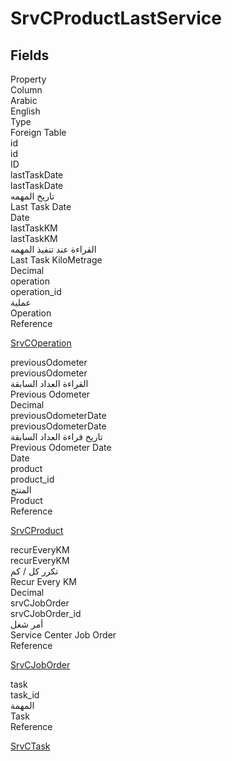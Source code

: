 # SrvCProductLastService

<ContentFilter/>

<div class='searchable'>

## Fields

<div class="nama-table">
<div class="row header-row">
<div class="cell">Property</div>
<div class="cell">Column</div>
<div class="cell">Arabic</div>
<div class="cell">English</div>
<div class="cell">Type</div>
<div class="cell">Foreign Table</div>
</div><div class="row searchable" id="id">
<div class="cell" data-label="Property">id</div>
<div class="cell" data-label="Column">id</div>
<div class="cell" data-label="Arabic"></div>
<div class="cell" data-label="English"></div>
<div class="cell" data-label="Type">ID</div>

</div>

<div class="row searchable" id="lastTaskDate">
<div class="cell" data-label="Property">lastTaskDate</div>
<div class="cell" data-label="Column">lastTaskDate</div>
<div class="cell" data-label="Arabic">تاريخ المهمه</div>
<div class="cell" data-label="English">Last Task Date</div>
<div class="cell" data-label="Type">Date</div>

</div>

<div class="row searchable" id="lastTaskKM">
<div class="cell" data-label="Property">lastTaskKM</div>
<div class="cell" data-label="Column">lastTaskKM</div>
<div class="cell" data-label="Arabic">القراءة عند تنفيذ المهمه</div>
<div class="cell" data-label="English">Last Task KiloMetrage</div>
<div class="cell" data-label="Type">Decimal</div>

</div>

<div class="row searchable" id="operation">
<div class="cell" data-label="Property">operation</div>
<div class="cell" data-label="Column">operation_id</div>
<div class="cell" data-label="Arabic">عملية</div>
<div class="cell" data-label="English">Operation</div>
<div class="cell" data-label="Type">Reference</div>
<div class="cell" data-label="Foreign Table">

 [SrvCOperation](/modules/srvcenter/SrvCOperation.md) 
</div>
</div>

<div class="row searchable" id="previousOdometer">
<div class="cell" data-label="Property">previousOdometer</div>
<div class="cell" data-label="Column">previousOdometer</div>
<div class="cell" data-label="Arabic">القراءة العداد السابقة</div>
<div class="cell" data-label="English">Previous Odometer</div>
<div class="cell" data-label="Type">Decimal</div>

</div>

<div class="row searchable" id="previousOdometerDate">
<div class="cell" data-label="Property">previousOdometerDate</div>
<div class="cell" data-label="Column">previousOdometerDate</div>
<div class="cell" data-label="Arabic">تاريخ قراءة العداد السابقة</div>
<div class="cell" data-label="English">Previous Odometer Date</div>
<div class="cell" data-label="Type">Date</div>

</div>

<div class="row searchable" id="product">
<div class="cell" data-label="Property">product</div>
<div class="cell" data-label="Column">product_id</div>
<div class="cell" data-label="Arabic">المنتج</div>
<div class="cell" data-label="English">Product</div>
<div class="cell" data-label="Type">Reference</div>
<div class="cell" data-label="Foreign Table">

 [SrvCProduct](/modules/srvcenter/SrvCProduct.md) 
</div>
</div>

<div class="row searchable" id="recurEveryKM">
<div class="cell" data-label="Property">recurEveryKM</div>
<div class="cell" data-label="Column">recurEveryKM</div>
<div class="cell" data-label="Arabic">تكرر كل / كم</div>
<div class="cell" data-label="English">Recur Every KM</div>
<div class="cell" data-label="Type">Decimal</div>

</div>

<div class="row searchable" id="srvCJobOrder">
<div class="cell" data-label="Property">srvCJobOrder</div>
<div class="cell" data-label="Column">srvCJobOrder_id</div>
<div class="cell" data-label="Arabic">أمر شغل</div>
<div class="cell" data-label="English">Service Center Job Order</div>
<div class="cell" data-label="Type">Reference</div>
<div class="cell" data-label="Foreign Table">

 [SrvCJobOrder](/modules/srvcenter/SrvCJobOrder.md) 
</div>
</div>

<div class="row searchable" id="task">
<div class="cell" data-label="Property">task</div>
<div class="cell" data-label="Column">task_id</div>
<div class="cell" data-label="Arabic">المهمة</div>
<div class="cell" data-label="English">Task</div>
<div class="cell" data-label="Type">Reference</div>
<div class="cell" data-label="Foreign Table">

 [SrvCTask](/modules/srvcenter/SrvCTask.md) 
</div>
</div>


</div>
</div>

